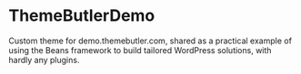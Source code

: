 # ThemeButlerDemo
Custom theme for demo.themebutler.com, shared as a practical example of using the Beans framework to build tailored WordPress solutions, with hardly any plugins.
